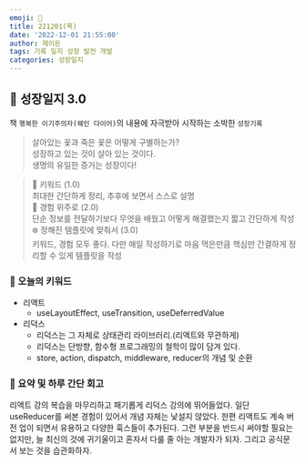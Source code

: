 ```yaml
---
emoji: 🌱
title: 221201(목)
date: '2022-12-01 21:55:00'
author: 제이든
tags: 기록 일지 성장 발전 개발
categories: 성장일지
---
```


## 🎄 성장일지 3.0

책 `행복한 이기주의자(웨인 다이어)`의 내용에 자극받아 시작하는 소박한 `성장기록`

> 살아있는 꽃과 죽은 꽃은 어떻게 구별하는가?<br/>
> 성장하고 있는 것이 살아 있는 것이다.<br/>
> 생명의 유일한 증거는 성장이다!

> 🌳 키워드 (1.0)<br/>
> 최대한 간단하게 정리, 추후에 보면서 스스로 설명<br/>
> 🍉 경험 위주로 (2.0)<br/>
> 단순 정보를 전달하기보다 무엇을 배웠고 어떻게 해결했는지 짧고 간단하게 작성<br/>
> ❄️ 정해진 템플릿에 맞춰서 (3.0)<br/>
> 키워드, 경험 모두 좋다. 다만 매일 작성하기로 마음 먹은만큼 핵심만 간결하게 정리할 수 있게 템플릿을 작성

### 🔑 오늘의 키워드

- 리액트
  - useLayoutEffect, useTransition, useDeferredValue
- 리덕스
  - 리덕스는 그 자체로 상태관리 라이브러리.(리액트와 무관하게)
  - 리덕스는 단방향, 함수형 프로그래밍의 철학이 많이 담겨 있다.
  - store, action, dispatch, middleware, reducer의 개념 및 순환

### 📝 요약 및 하루 간단 회고

리액트 강의 복습을 마무리하고 패기롭게 리덕스 강의에 뛰어들었다. 일단 useReducer를 써본 경험이 있어서 개념 자체는 낯설지 않았다.
한편 리액트도 계속 버전 업이 되면서 유용하고 다양한 훅스들이 추가된다. 그런 부분을 반드시 써야할 필요는 없지만, 늘 최신의 것에 귀기울이고
혼자서 다룰 줄 아는 개발자가 되자. 
그리고 공식문서 보는 것을 습관화하자.

```toc

```
